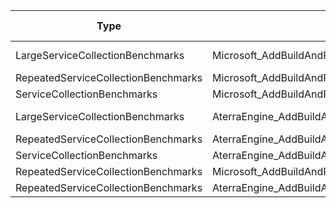 | Type                                | Method                                                      |               Mean |             Error |            StdDev |             Median | Ratio | RatioSD |   Gen0 |   Gen1 | Allocated | Alloc Ratio |
|-------------------------------------|-------------------------------------------------------------|-------------------:|------------------:|------------------:|-------------------:|------:|--------:|-------:|-------:|----------:|------------:|
| LargeServiceCollectionBenchmarks    | Microsoft_AddBuildAndRetrieve_SingleDependency              | 256,850,923.333 ns | 4,019,143.9209 ns | 3,759,509.7190 ns | 255,002,250.000 ns | 1.000 |    0.02 |      - |      - | 3197436 B |       1.000 |
| RepeatedServiceCollectionBenchmarks | Microsoft_AddBuildAndRetrieve_SingleDependency_Transient    |      49,582.857 ns |       761.1263 ns |       674.7187 ns |      49,661.325 ns | 0.000 |    0.00 | 2.5024 | 0.7324 |   42608 B |       0.013 |
| ServiceCollectionBenchmarks         | Microsoft_AddBuildAndRetrieve_SingleDependency              |           4.095 ns |         0.4235 ns |         1.2487 ns |           4.538 ns | 0.000 |    0.00 | 0.0005 | 0.0001 |       9 B |       0.000 |
| LargeServiceCollectionBenchmarks    | AterraEngine_AddBuildAndRetrieve_SingleDependency           | 269,002,162.500 ns | 2,095,944.1628 ns | 1,636,375.3373 ns | 268,891,500.000 ns | 1.048 |    0.02 |      - |      - | 5626368 B |       1.760 |
| RepeatedServiceCollectionBenchmarks | AterraEngine_AddBuildAndRetrieve_SingleDependency_Transient |      37,515.493 ns |       728.0237 ns |       778.9772 ns |      37,063.989 ns | 0.000 |    0.00 | 2.3193 | 0.1831 |   39568 B |       0.012 |
| ServiceCollectionBenchmarks         | AterraEngine_AddBuildAndRetrieve_SingleDependency           |           1.210 ns |         0.0064 ns |         0.0060 ns |           1.207 ns | 0.000 |    0.00 | 0.0005 | 0.0000 |       8 B |       0.000 |
| RepeatedServiceCollectionBenchmarks | Microsoft_AddBuildAndRetrieve_SingleDependency_Singleton    |      13,834.398 ns |        78.0697 ns |        73.0264 ns |      13,816.568 ns | 0.000 |    0.00 | 0.9918 | 0.2441 |   16752 B |       0.005 |
| RepeatedServiceCollectionBenchmarks | AterraEngine_AddBuildAndRetrieve_SingleDependency_Singleton |      33,092.004 ns |       234.1288 ns |       207.5491 ns |      33,054.987 ns | 0.000 |    0.00 | 0.9155 |      - |   15648 B |       0.005 |
